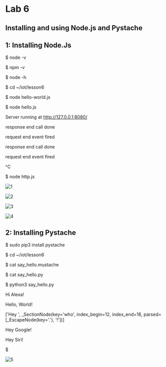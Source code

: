 # Lab 6
## Installing and using Node.js and Pystache

## 1: Installing Node.Js

$ node -v

$ npm -v

$ node -h

$ cd ~/iot/lesson6

$ node hello-world.js

$ node hello.js

Server running at http://127.0.0.1:8080/

response end call done

request end event fired

response end call done

request end event fired

^C

$ node http.js

![1](https://user-images.githubusercontent.com/68234338/166612357-4829c51e-249c-4808-8de6-eee48e5bea82.jpg)

![2](https://user-images.githubusercontent.com/68234338/166612358-585492f7-7a68-4b47-992a-ca815370edcd.jpg)

![3](https://user-images.githubusercontent.com/68234338/166612359-644d5a6e-34ce-4d83-aa87-a4e38c4fdfba.jpg)

![4](https://user-images.githubusercontent.com/68234338/166612360-67417839-e789-4d98-83ee-a221a53b1c11.jpg)

## 2: Installing Pystache

$ sudo pip3 install pystache

$ cd ~/iot/lesson6

$ cat say_hello.mustache

$ cat say_hello.py

$ python3 say_hello.py

Hi Alexa!

Hello, World!

['Hey ', _SectionNode(key='who', index_begin=12, index_end=18, parsed=[_EscapeNode(key='.'), '!'])]

Hey Google!

Hey Siri!

$

![5](https://user-images.githubusercontent.com/68234338/166612443-e918c8fb-1bd7-4675-91ac-2a29d729003d.jpg)
